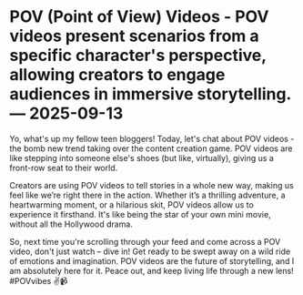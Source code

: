 # POV (Point of View) Videos - POV videos present scenarios from a specific character's perspective, allowing creators to engage audiences in immersive storytelling. — 2025-09-13

Yo, what's up my fellow teen bloggers! Today, let's chat about POV videos - the bomb new trend taking over the content creation game. POV videos are like stepping into someone else's shoes (but like, virtually), giving us a front-row seat to their world. 

Creators are using POV videos to tell stories in a whole new way, making us feel like we’re right there in the action. Whether it’s a thrilling adventure, a heartwarming moment, or a hilarious skit, POV videos allow us to experience it firsthand. It's like being the star of your own mini movie, without all the Hollywood drama.

So, next time you're scrolling through your feed and come across a POV video, don't just watch – dive in! Get ready to be swept away on a wild ride of emotions and imagination. POV videos are the future of storytelling, and I am absolutely here for it. Peace out, and keep living life through a new lens! #POVvibes ✌️📹
